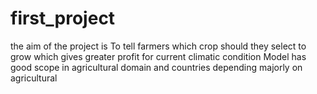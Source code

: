 # first_project
the aim of the project is To tell farmers which crop should they select to grow which gives greater profit for current climatic condition Model has good scope in agricultural domain and countries depending majorly on agricultural
